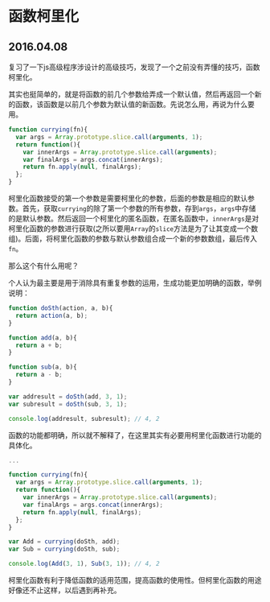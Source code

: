 # 函数柯里化
## 2016.04.08

复习了一下js高级程序涉设计的高级技巧，发现了一个之前没有弄懂的技巧，函数柯里化。

其实也挺简单的，就是将函数的前几个参数给弄成一个默认值，然后再返回一个新的函数，该函数是以前几个参数为默认值的新函数。先说怎么用，再说为什么要用。

```javascript
function currying(fn){
  var args = Array.prototype.slice.call(arguments, 1);
  return function(){
    var innerArgs = Array.prototype.slice.call(arguments);
    var finalArgs = args.concat(innerArgs);
    return fn.apply(null, finalArgs);
  };
}
```

柯里化函数接受的第一个参数是需要柯里化的参数，后面的参数是相应的默认参数。首先，获取`currying`的除了第一个参数的所有参数，存到`args`，`args`中存储的是默认参数。然后返回一个柯里化的匿名函数，在匿名函数中，`innerArgs`是对柯里化函数的参数进行获取(之所以要用`Array`的`slice`方法是为了让其变成一个数组)。后面，将柯里化函数的参数与默认参数组合成一个新的参数数组，最后传入`fn`。

那么这个有什么用呢？

个人认为最主要是用于消除具有重复参数的运用，生成功能更加明确的函数，举例说明：

```javascript
function doSth(action, a, b){
  return action(a, b);
}

function add(a, b){
  return a + b;
}

function sub(a, b){
  return a - b;
}

var addresult = doSth(add, 3, 1);
var subresult = doSth(sub, 3, 1);

console.log(addresult, subresult); // 4, 2
```

函数的功能都明确，所以就不解释了，在这里其实有必要用柯里化函数进行功能的具体化。

```javascript
...

function currying(fn){
  var args = Array.prototype.slice.call(arguments, 1);
  return function(){
    var innerArgs = Array.prototype.slice.call(arguments);
    var finalArgs = args.concat(innerArgs);
    return fn.apply(null, finalArgs);
  };
}

var Add = currying(doSth, add);
var Sub = currying(doSth, sub);

console.log(Add(3, 1), Sub(3, 1)); // 4, 2

```

柯里化函数有利于降低函数的适用范围，提高函数的使用性。但柯里化函数的用途好像还不止这样，以后遇到再补充。
